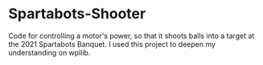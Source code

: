 # Spartabots-Shooter
Code for controlling a motor's power, so that it shoots balls into a target at the 2021 Spartabots Banquet. I used this project to deepen my understanding on wpilib.
